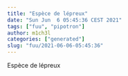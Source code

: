 ```yaml
---
title: "Espèce de lépreux"
date: "Sun Jun  6 05:45:36 CEST 2021"
tags: ["fuu", "pipotron"]
author: m1ch3l
categories: ["generated"]
slug: "fuu/2021-06-06-05:45:36"
---
```


Espèce de lépreux
